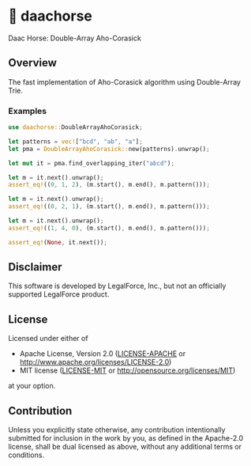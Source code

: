 # 🐎 daachorse

Daac Horse: Double-Array Aho-Corasick

## Overview

The fast implementation of Aho-Corasick algorithm using Double-Array Trie.

### Examples

```rust
use daachorse::DoubleArrayAhoCorasick;

let patterns = vec!["bcd", "ab", "a"];
let pma = DoubleArrayAhoCorasick::new(patterns).unwrap();

let mut it = pma.find_overlapping_iter("abcd");

let m = it.next().unwrap();
assert_eq!((0, 1, 2), (m.start(), m.end(), m.pattern()));

let m = it.next().unwrap();
assert_eq!((0, 2, 1), (m.start(), m.end(), m.pattern()));

let m = it.next().unwrap();
assert_eq!((1, 4, 0), (m.start(), m.end(), m.pattern()));

assert_eq!(None, it.next());
```

## Disclaimer

This software is developed by LegalForce, Inc.,
but not an officially supported LegalForce product.

## License

Licensed under either of

 * Apache License, Version 2.0
   ([LICENSE-APACHE](LICENSE-APACHE) or http://www.apache.org/licenses/LICENSE-2.0)
 * MIT license
   ([LICENSE-MIT](LICENSE-MIT) or http://opensource.org/licenses/MIT)

at your option.

## Contribution

Unless you explicitly state otherwise, any contribution intentionally submitted
for inclusion in the work by you, as defined in the Apache-2.0 license, shall be
dual licensed as above, without any additional terms or conditions.
